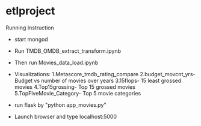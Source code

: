 # etlproject
Running Instruction
- start mongod
- Run TMDB_OMDB_extract_transform.ipynb
- Then run Movies_data_load.ipynb
- Visualizations: 
  1.Metascore_tmdb_rating_compare
  2.budget_movcnt_yrs- Budget vs number of movies over years
  3.15flops- 15 least grossed movies
  4.Top15grossing- Top 15 grossed movies
  5.TopFiveMovie_Category- Top 5 movie categories
  
- run flask by "python app_movies.py"
- Launch browser and type localhost:5000
